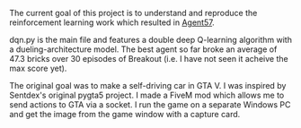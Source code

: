 The current goal of this project is to understand and reproduce the reinforcement learning work which resulted in 
[Agent57](https://deepmind.google/discover/blog/agent57-outperforming-the-human-atari-benchmark/).

dqn.py is the main file and features a double deep Q-learning algorithm with a dueling-architecture model. The best 
agent so far broke an average of 47.3 bricks over 30 episodes of Breakout (i.e. I have not seen it acheive the max 
score yet).

The original goal was to make a self-driving car in GTA V. I was inspired by Sentdex's original pygta5 project. I made 
a FiveM mod which allows me to send actions to GTA  via a socket. I run the game on a separate Windows PC and get the 
image from the game window with a capture card.